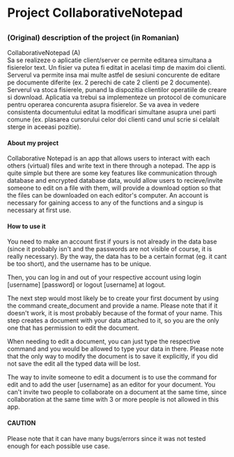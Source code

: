 # Project CollaborativeNotepad
## 

### (Original) description of the project (in Romanian)
CollaborativeNotepad (A) <br>
Sa se realizeze o aplicatie client/server ce permite editarea simultana a fisierelor text. Un fisier va putea fi editat in acelasi timp de maxim doi clienti. Serverul va permite insa mai multe astfel de sesiuni concurente de editare pe documente diferite (ex. 2 perechi de cate 2 clienti pe 2 documente). Serverul va stoca fisierele, punand la dispozitia clientilor operatiile de creare si download. Aplicatia va trebui sa implementeze un protocol de comunicare pentru operarea concurenta asupra fisierelor. Se va avea in vedere consistenta documentului editat la modificari simultane asupra unei parti comune (ex. plasarea cursorului celor doi clienti cand unul scrie si celalalt sterge in aceeasi pozitie).

#### About my project
Collaborative Notepad is an app that allows users to interact with each others (virtual) files and write text in there through a notepad. The app is quite simple but there are some key features like communication through database and encrypted database data, would allow users to recieve/invite someone to edit on a file with them, will provide a download option so that the files can be downloaded on each editor's computer. An account is necessary for gaining access to any of the functions and a singup is necessary at first use. 

#### How to use it
You need to make an account first if yours is not already in the data base (since it probably isn't and the passwords are not visible of course, it is really necessary). By the way, the data has to be a certain format (eg. it cant be too short), and the username has to be unique.

Then, you can log in and out of your respective account using login [username] [password] or logout [username] at logout.

The next step would most likely be to create your first document by using the command create_document and provide a name. Please note that if it doesn't work, it is most probably because of the format of your name. This step creates a document with your data attached to it, so you are the only one that has permission to edit the document.

When needing to edit a document, you can just type the respective command and you would be allowed to type your data in there. Please note that the only way to modify the document is to save it explicitly, if you did not save the edit all the typed data will be lost. 

The way to invite someone to edit a document is to use the command for edit and to add the user [username] as an editor for your document. You can't invite two people to collaborate on a document at the same time, since collaboration at the same time with 3 or more people is not allowed in this app.

#### CAUTION
Please note that it can have many bugs/errors since it was not tested enough for each possible use case.
